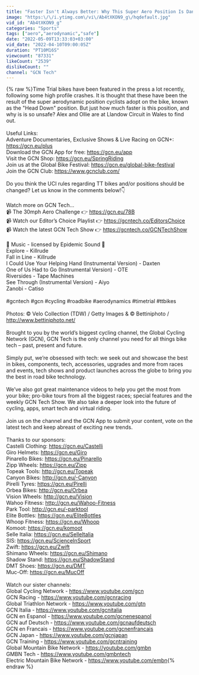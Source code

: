 ```yaml
---
title: "Faster Isn't Always Better: Why This Super Aero Position Is Dangerous"
image: "https:\/\/i.ytimg.com\/vi\/Ab4tXKON9_g\/hqdefault.jpg"
vid_id: "Ab4tXKON9_g"
categories: "Sports"
tags: ["aero","aerodynamic","safe"]
date: "2022-05-09T13:33:03+03:00"
vid_date: "2022-04-10T09:00:05Z"
duration: "PT10M16S"
viewcount: "87331"
likeCount: "2539"
dislikeCount: ""
channel: "GCN Tech"
---
```

{% raw %}Time Trial bikes have been featured in the press a lot recently, following some high profile crashes. It is thought that these have been the result of the super aerodynamic position cyclists adopt on the bike, known as the &quot;Head Down&quot; position. But just how much faster is this position, and why is is so unsafe? Alex and Ollie are at Llandow Circuit in Wales to find out.<br /><br />Useful Links:<br />Adventure Documentaries, Exclusive Shows &amp; Live Racing on GCN+: <a rel="nofollow" target="blank" href="https://gcn.eu/plus">https://gcn.eu/plus</a><br />Download the GCN App for free: <a rel="nofollow" target="blank" href="https://gcn.eu/app">https://gcn.eu/app</a><br />Visit the GCN Shop: <a rel="nofollow" target="blank" href="https://gcn.eu/SpringRiding">https://gcn.eu/SpringRiding</a><br />Join us at the Global Bike Festival: <a rel="nofollow" target="blank" href="https://gcn.eu/global-bike-festival">https://gcn.eu/global-bike-festival</a> <br />Join the GCN Club: <a rel="nofollow" target="blank" href="https://www.gcnclub.com/">https://www.gcnclub.com/</a><br /><br />Do you think the UCI rules regarding TT bikes and/or positions should be changed? Let us know in the comments below!👇<br /><br />Watch more on GCN Tech...<br />📹 The 30mph Aero Challenge 👉 <a rel="nofollow" target="blank" href="https://gcn.eu/78B">https://gcn.eu/78B</a><br />📹 Watch our Editor’s Choice Playlist 👉 <a rel="nofollow" target="blank" href="https://gcntech.co/EditorsChoice">https://gcntech.co/EditorsChoice</a> <br />📹 Watch the latest GCN Tech Show 👉 <a rel="nofollow" target="blank" href="https://gcntech.co/GCNTechShow">https://gcntech.co/GCNTechShow</a> <br /><br />🎵 Music - licensed by Epidemic Sound 🎵<br />Explore - Killrude<br />Fall in Line - Killrude<br />I Could Use Your Helping Hand (Instrumental Version) - Daxten<br />One of Us Had to Go (Instrumental Version) - OTE<br />Riversides - Tape Machines<br />See Through (Instrumental Version) - Aiyo<br />Zanobi - Catiso<br /><br />#gcntech #gcn #cycling #roadbike #aerodynamics #timetrial #ttbikes<br /><br />Photos: © Velo Collection (TDW) / Getty Images &amp; © Bettiniphoto / <a rel="nofollow" target="blank" href="http://www.bettiniphoto.net/">http://www.bettiniphoto.net/</a><br /><br />Brought to you by the world’s biggest cycling channel, the Global Cycling Network (GCN), GCN Tech is the only channel you need for all things bike tech – past, present and future.<br /><br />Simply put, we’re obsessed with tech: we seek out and showcase the best in bikes, components, tech, accessories, upgrades and more from races and events, tech shows and product launches across the globe to bring you the best in road bike technology.<br /><br />We’ve also got great maintenance videos to help you get the most from your bike; pro-bike tours from all the biggest races; special features and the weekly GCN Tech Show. We also take a deeper look into the future of cycling, apps, smart tech and virtual riding. <br /><br />Join us on the channel and the GCN App to submit your content, vote on the latest tech and keep abreast of exciting new trends. <br /><br />Thanks to our sponsors:<br />Castelli Clothing: <a rel="nofollow" target="blank" href="https://gcn.eu/Castelli">https://gcn.eu/Castelli</a><br />Giro Helmets: <a rel="nofollow" target="blank" href="https://gcn.eu/Giro">https://gcn.eu/Giro</a><br />Pinarello Bikes: <a rel="nofollow" target="blank" href="https://gcn.eu/Pinarello">https://gcn.eu/Pinarello</a><br />Zipp Wheels: <a rel="nofollow" target="blank" href="https://gcn.eu/Zipp">https://gcn.eu/Zipp</a><br />Topeak Tools: <a rel="nofollow" target="blank" href="http://gcn.eu/Topeak">http://gcn.eu/Topeak</a><br />Canyon Bikes: <a rel="nofollow" target="blank" href="http://gcn.eu/-Canyon">http://gcn.eu/-Canyon</a><br />Pirelli Tyres: <a rel="nofollow" target="blank" href="https://gcn.eu/Pirelli">https://gcn.eu/Pirelli</a><br />Orbea Bikes: <a rel="nofollow" target="blank" href="http://gcn.eu/Orbea">http://gcn.eu/Orbea</a><br />Vision Wheels: <a rel="nofollow" target="blank" href="http://gcn.eu/Vision">http://gcn.eu/Vision</a><br />Wahoo Fitness: <a rel="nofollow" target="blank" href="http://gcn.eu/Wahoo-Fitness">http://gcn.eu/Wahoo-Fitness</a> <br />Park Tool: <a rel="nofollow" target="blank" href="http://gcn.eu/-parktool">http://gcn.eu/-parktool</a><br />Elite Bottles: <a rel="nofollow" target="blank" href="https://gcn.eu/EliteBottles">https://gcn.eu/EliteBottles</a><br />Whoop Fitness: <a rel="nofollow" target="blank" href="https://gcn.eu/Whoop">https://gcn.eu/Whoop</a><br />Komoot: <a rel="nofollow" target="blank" href="https://gcn.eu/komoot">https://gcn.eu/komoot</a><br />Selle Italia: <a rel="nofollow" target="blank" href="https://gcn.eu/SelleItalia">https://gcn.eu/SelleItalia</a><br />SIS: <a rel="nofollow" target="blank" href="https://gcn.eu/ScienceInSport">https://gcn.eu/ScienceInSport</a><br />Zwift: <a rel="nofollow" target="blank" href="https://gcn.eu/Zwift">https://gcn.eu/Zwift</a><br />Shimano Wheels: <a rel="nofollow" target="blank" href="https://gcn.eu/Shimano">https://gcn.eu/Shimano</a><br />Shadow Stand: <a rel="nofollow" target="blank" href="https://gcn.eu/ShadowStand">https://gcn.eu/ShadowStand</a><br />DMT Shoes: <a rel="nofollow" target="blank" href="https://gcn.eu/DMT">https://gcn.eu/DMT</a><br />Muc-Off: <a rel="nofollow" target="blank" href="https://gcn.eu/MucOff">https://gcn.eu/MucOff</a><br /><br />Watch our sister channels:<br />Global Cycling Network - <a rel="nofollow" target="blank" href="https://www.youtube.com/gcn">https://www.youtube.com/gcn</a> <br />GCN Racing - <a rel="nofollow" target="blank" href="https://www.youtube.com/gcnracing">https://www.youtube.com/gcnracing</a> <br />Global Triathlon Network - <a rel="nofollow" target="blank" href="https://www.youtube.com/gtn">https://www.youtube.com/gtn</a> <br />GCN Italia - <a rel="nofollow" target="blank" href="https://www.youtube.com/gcnitalia">https://www.youtube.com/gcnitalia</a> <br />GCN en Espanol - <a rel="nofollow" target="blank" href="https://www.youtube.com/gcnenespanol">https://www.youtube.com/gcnenespanol</a> <br />GCN auf Deutsch - <a rel="nofollow" target="blank" href="https://www.youtube.com/gcnaufdeutsch">https://www.youtube.com/gcnaufdeutsch</a> <br />GCN en Francais - <a rel="nofollow" target="blank" href="https://www.youtube.com/gcnenfrancais">https://www.youtube.com/gcnenfrancais</a> <br />GCN Japan - <a rel="nofollow" target="blank" href="https://www.youtube.com/gcnjapan">https://www.youtube.com/gcnjapan</a> <br />GCN Training - <a rel="nofollow" target="blank" href="https://www.youtube.com/gcntraining">https://www.youtube.com/gcntraining</a> <br />Global Mountain Bike Network - <a rel="nofollow" target="blank" href="https://youtube.com/gmbn">https://youtube.com/gmbn</a><br />GMBN Tech - <a rel="nofollow" target="blank" href="https://www.youtube.com/gmbntech">https://www.youtube.com/gmbntech</a> <br />Electric Mountain Bike Network - <a rel="nofollow" target="blank" href="https://www.youtube.com/embn">https://www.youtube.com/embn</a>{% endraw %}
